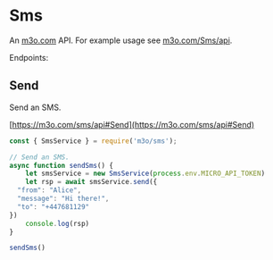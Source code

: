 # Sms

An [m3o.com](https://m3o.com) API. For example usage see [m3o.com/Sms/api](https://m3o.com/Sms/api).

Endpoints:

## Send

Send an SMS.


[https://m3o.com/sms/api#Send](https://m3o.com/sms/api#Send)

```js
const { SmsService } = require('m3o/sms');

// Send an SMS.
async function sendSms() {
	let smsService = new SmsService(process.env.MICRO_API_TOKEN)
	let rsp = await smsService.send({
  "from": "Alice",
  "message": "Hi there!",
  "to": "+447681129"
})
	console.log(rsp)
}

sendSms()
```
